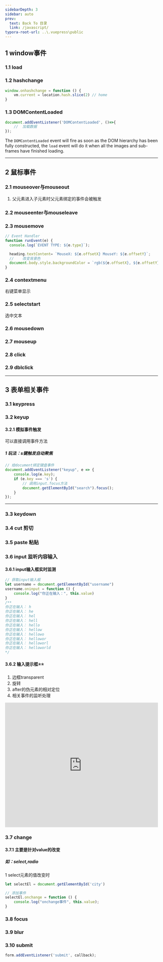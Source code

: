```yaml
---
sidebarDepth: 3
sidebar: auto
prev:
  text: Back To 目录
  link: /javascript/
typora-root-url: ..\.vuepress\public
---
```


## 1 window事件



### 1.1 load

### 1.2 hashchange

```js
window.onhashchange = function () {
    vm.current = location.hash.slice(2) // home
}
```

### 1.3 DOMContentLoaded

```js
document.addEventListener('DOMContentLoaded', ()=>{
	//	加载数据
});
```



The `DOMContentLoaded` event will fire as soon as the DOM hierarchy has been fully constructed, the `load` event will do it when all the images and sub-frames have finished loading.

-----------



## 2 鼠标事件

### 2.1  mouseover与mouseout

1. 父元素进入子元素时父元素绑定的事件会被触发

### 2.2 mouseenter与mouseleave

### 2.3 mousemove

```js
// Event Handler
function runEvent(e) {
  console.log(`EVENT TYPE: ${e.type}`);

  heading.textContent= `MouseX: ${e.offsetX} MouseY: ${e.offsetY}`;
  //	改变背景色	
  document.body.style.backgroundColor = `rgb(${e.offsetX}, ${e.offsetY}, 40)`;
}
```



### 2.4 contextmenu 

右键菜单显示

### 2.5 selectstart 

选中文本



### 2.6 mousedown

### 2.7 mouseup

### 2.8 click

### 2.9 dblclick



------------



## 3 表单相关事件

### 3.1 keypress

### 3.2 keyup

#### 3.2.1 模拟事件触发

可以直接调用事件方法

##### 1 玩法：s键触发自动聚焦

```js
// 给document绑定键盘事件
document.addEventListener("keyup", e => {
    console.log(e.key);
    if (e.key === 's') {
        // 调用input.focus方法 
        document.getElementById("search").focus();
    }
});
```

------------



### 3.3 keydown

### 3.4 cut 剪切

### 3.5 paste 粘贴

### 3.6 input 监听内容输入

#### 3.6.1 input输入框实时监测

```js
// 获取input输入框
let username = document.getElementById("username")
username.oninput = function () {
    console.log("你正在输入：", this.value)
}
/**
你正在输入： h
你正在输入： he
你正在输入： hel
你正在输入： hell
你正在输入： hello
你正在输入： hellow
你正在输入： hellowo
你正在输入： hellowor
你正在输入： helloworl
你正在输入： helloworld
*/
```



#### 3.6.2 输入提示框⭐⭐

1. 边框transparent
2. 旋转
3. after的伪元素的相对定位
4. 相关事件的监听处理

<iframe height="409" style="width: 100%;" scrolling="no" title="Input Arrow prompt" src="https://codepen.io/Aeroxian/embed/RwRaRvR?height=409&theme-id=dark&default-tab=css,result" frameborder="no" loading="lazy" allowtransparency="true" allowfullscreen="true">
  See the Pen <a href='https://codepen.io/Aeroxian/pen/RwRaRvR'>Input Arrow prompt</a> by 黄壮壮
  (<a href='https://codepen.io/Aeroxian'>@Aeroxian</a>) on <a href='https://codepen.io'>CodePen</a>.
</iframe>




### 3.7 change

#### 3.7.1 主要是针对value的改变

##### 如：select,radio

1 select元素的值改变时

```javascript
let selectEl = document.getElementById('city')

// 添加事件
selectEl.onchange = function () {
    console.log("onchange事件", this.value);
}
```


### 3.8 focus

### 3.9 blur

### 3.10 submit

```js
form.addEventListener('submit', callback);
```

